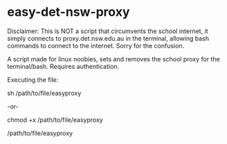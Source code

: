 # easy-det-nsw-proxy
Disclaimer: This is NOT a script that circumvents the school internet, it simply connects to proxy.det.nsw.edu.au in the terminal, allowing bash commands to connect to the internet. Sorry for the confusion.
 
A script made for linux noobies, sets and removes the school proxy for the terminal/bash. Requires authentication.


Executing the file:

sh /path/to/file/easyproxy

-or-

chmod +x /path/to/file/easyproxy

/path/to/file/easyproxy


